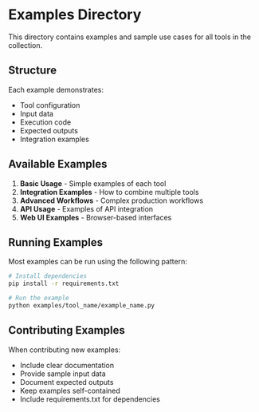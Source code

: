 # Examples Directory

This directory contains examples and sample use cases for all tools in the collection.

## Structure

Each example demonstrates:
- Tool configuration
- Input data
- Execution code
- Expected outputs
- Integration examples

## Available Examples

1. **Basic Usage** - Simple examples of each tool
2. **Integration Examples** - How to combine multiple tools
3. **Advanced Workflows** - Complex production workflows
4. **API Usage** - Examples of API integration
5. **Web UI Examples** - Browser-based interfaces

## Running Examples

Most examples can be run using the following pattern:

```bash
# Install dependencies
pip install -r requirements.txt

# Run the example
python examples/tool_name/example_name.py
```

## Contributing Examples

When contributing new examples:
- Include clear documentation
- Provide sample input data
- Document expected outputs
- Keep examples self-contained
- Include requirements.txt for dependencies